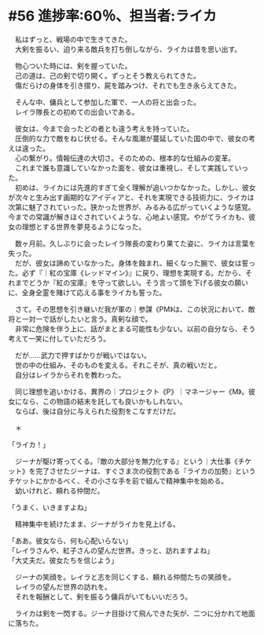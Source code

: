 # #56 進捗率:60％、担当者:ライカ
　私はずっと、戦場の中で生きてきた。  
　大剣を振るい、迫り来る敵兵を打ち倒しながら、ライカは昔を思い出す。

　物心ついた時には、剣を握っていた。  
　己の道は、己の剣で切り開く。ずっとそう教えられてきた。  
　傷だらけの身体を引き摺り、屍を踏みつけ、それでも生き永らえてきた。

　そんな中、傭兵として参加した軍で、一人の将と出会った。  
　レイラ隊長との初めての出会いである。

　彼女は、今まで会ったどの者とも違う考えを持っていた。  
　圧倒的な力で敵をねじ伏せる。そんな風潮が蔓延していた国の中で、彼女の考えは違った。  
　心の繋がり。情報伝達の大切さ。そのための、根本的な仕組みの変革。  
　これまで誰も意識していなかった面を、彼女は重視し、そして実践していった。  
　初めは、ライカには先進的すぎて全く理解が追いつかなかった。しかし、彼女が次々と生み出す画期的なアイディアと、それを実現できる技術力に、ライカは次第に魅了されていった。狭かった世界が、みるみる広がっていくような感覚。今までの常識が解きほぐされていくような、心地よい感覚。やがてライカも、彼女の理想とする世界を夢見るようになった。

　数ヶ月前。久しぶりに会ったレイラ隊長の変わり果てた姿に、ライカは言葉を失った。  
　だが、彼女は諦めていなかった。身体を蝕まれ、細くなった腕で、彼女は誓った。必ず『｜紅の宝庫《レッドマイン》』に戻り、理想を実現する。だから、それまでどうか『紅の宝庫』を守って欲しい。そう言って頭を下げる彼女の願いに、全身全霊を賭けて応える事をライカも誓った。

　さて。その思想を引き継いだ我が軍の｜参謀《PM》は、この状況において、敵将と一対一で話がしたいと言う。真剣な顔で。  
　非常に危険を伴う上に、話がまとまる可能性も少ない。以前の自分なら、そう考えて一笑に付していただろう。

　だが……武力で押すばかりが戦いではない。  
　世の中の仕組み、そのものを変える。それこそが、真の戦いだと。  
　自分はレイラからそれを教わった。

　同じ理想を追いかける、異界の｜プロジェクト《P》｜マネージャー《M》。彼女になら、この物語の結末を託しても良いかもしれない。  
　ならば、後は自分に与えられた役割をこなすだけだ。

　＊

「ライカ！」

　ジーナが駆け寄ってくる。『敵の大部分を無力化する』という｜大仕事《チケット》を完了させたジーナは、すぐさま次の役割である『ライカの加勢』というチケットにかかるべく、その小さな手を前で組んで精神集中を始める。  
　幼いけれど、頼れる仲間だ。

「うまく、いきますよね」

　精神集中を続けたまま、ジーナがライカを見上げる。

「ああ。彼女なら、何も心配いらない」  
「レイラさんや、紅子さんの望んだ世界。きっと、訪れますよね」  
「大丈夫だ。彼女たちを信じよう」

　ジーナの笑顔を。レイラと志を同じくする、頼れる仲間たちの笑顔を。  
　レイラの望んだ世界の訪れを。  
　それを報酬として、剣を振るう傭兵がいてもいいだろう。

　ライカは剣を一閃する。ジーナ目掛けて飛んできた矢が、二つに分かれて地面に落ちた。

